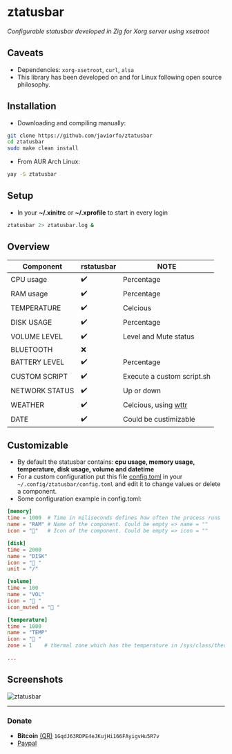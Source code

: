 # ztatusbar
*Configurable statusbar developed in Zig for Xorg server using xsetroot*

## Caveats
- Dependencies: `xorg-xsetroot`, `curl`, `alsa`
- This library has been developed on and for Linux following open source philosophy.

## Installation
- Downloading and compiling manually:
```bash
git clone https://github.com/javiorfo/ztatusbar
cd ztatusbar
sudo make clean install
```

- From AUR Arch Linux:
```bash
yay -S ztatusbar
```

## Setup
- In your **~/.xinitrc** or **~/.xprofile** to start in every login
```bash
ztatusbar 2> ztatusbar.log &
```

## Overview
| Component | rstatusbar | NOTE |
| ------- | ------------- | ---- |
| CPU usage | :heavy_check_mark: | Percentage |
| RAM usage | :heavy_check_mark: | Percentage |
| TEMPERATURE | :heavy_check_mark: | Celcious |
| DISK USAGE | :heavy_check_mark: | Percentage |
| VOLUME LEVEL | :heavy_check_mark: | Level and Mute status |
| BLUETOOTH | :x: | |
| BATTERY LEVEL | :heavy_check_mark: | Percentage |
| CUSTOM SCRIPT | :heavy_check_mark: | Execute a custom script.sh |
| NETWORK STATUS | :heavy_check_mark: | Up or down |
| WEATHER | :heavy_check_mark: | Celcious, using [wttr](https://wttr.in/) |
| DATE | :heavy_check_mark: | Could be custimizable |

## Customizable
- By default the statusbar contains: **cpu usage, memory usage, temperature, disk usage, volume and datetime**
- For a custom configuration put this file [config.toml](https://github.com/javiorfo/ztatusbar/blob/master/config/config.toml) in your `~/.config/ztatusbar/config.toml` and edit it to change values or delete a component.
- Some configuration example in config.toml:
```toml
[memory]
time = 1000  # Time in miliseconds defines how often the process runs
name = "RAM" # Name of the component. Could be empty => name = ""
icon = ""   # Icon of the component. Could be empty => icon = ""

[disk]
time = 2000
name = "DISK"
icon = "󰋊 "
unit = "/"

[volume]
time = 100
name = "VOL"
icon = " " 
icon_muted = "󰖁 "

[temperature]
time = 1000
name = "TEMP"
icon = "󰏈 " 
zone = 1    # thermal zone which has the temperature in /sys/class/thermal_zone{variable here}. If not set it uses thermal_zone0

...
```

## Screenshots

<img src="https://github.com/javiorfo/img/blob/master/xtatusbar/ztatusbar.png?raw=true" alt="ztatusbar" />

---

### Donate
- **Bitcoin** [(QR)](https://raw.githubusercontent.com/javiorfo/img/master/crypto/bitcoin.png)  `1GqdJ63RDPE4eJKujHi166FAyigvHu5R7v`
- [Paypal](https://www.paypal.com/donate/?hosted_button_id=FA7SGLSCT2H8G)

